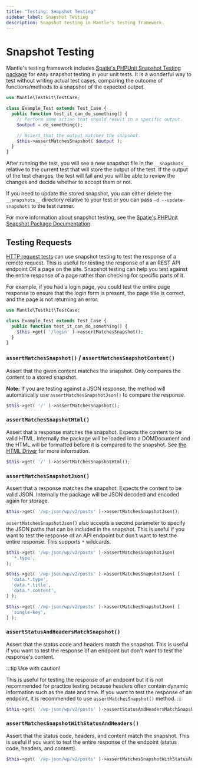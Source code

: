 ```yaml
---
title: "Testing: Snapshot Testing"
sidebar_label: Snapshot Testing
description: Snapshot testing in Mantle's testing framework.
---
```

# Snapshot Testing

Mantle's testing framework includes [Spatie's PHPUnit Snapshot Testing
package](https://github.com/spatie/phpunit-snapshot-assertions) for easy
snapshot testing in your unit tests. It is a wonderful way to test without
writing actual test cases, comparing the outcome of functions/methods to a
snapshot of the expected output.

```php
use Mantle\Testkit\TestCase;

class Example_Test extends Test_Case {
  public function test_it_can_do_something() {
    // Perform some action that should result in a specific output.
    $output = do_something();

    // Assert that the output matches the snapshot.
    $this->assertMatchesSnapshot( $output );
  }
}
```

After running the test, you will see a new snapshot file in the `__snapshots__`
relative to the current test that will store the output of the test. If the
output of the test changes, the test will fail and you will be able to review
the changes and decide whether to accept them or not.

If you need to update the stored snapshot, you can either delete the
`__snapshots__` directory relative to your test or you can pass `-d
--update-snapshots` to the test runner.

For more information about snapshot testing, see the [Spatie's PHPUnit Snapshot
Package Documentation](https://github.com/spatie/phpunit-snapshot-assertions).

## Testing Requests

[HTTP request tests](/docs/testing/requests) can use snapshot testing to test the
response of a remote request. This is useful for testing the response of a an
REST API endpoint OR a page on the site. Snapshot testing can help you test
against the entire response of a page rather than checking for specific parts of
it.

For example, if you had a login page, you could test the entire page response to
ensure that the login form is present, the page title is correct, and the page
is not returning an error.

```php
use Mantle\Testkit\TestCase;

class Example_Test extends Test_Case {
  public function test_it_can_do_something() {
    $this->get( '/login' )->assertMatchesSnapshot();
  }
}
```

### `assertMatchesSnapshot()` / `assertMatchesSnapshotContent()`

Assert that the given content matches the snapshot. Only compares the content to
a stored snapshot.

**Note:** If you are testing against a JSON response, the method will automatically use `assertMatchesSnapshotJson()` to compare the response.

```php
$this->get( '/' )->assertMatchesSnapshot();
```

### `assertMatchesSnapshotHtml()`

Assert that a response matches the snapshot. Expects the content to be valid
HTML. Internally the package will be loaded into a DOMDocument and the HTML will
be formatted before it is compared to the snapshot. See [the HTML
Driver](https://github.com/spatie/phpunit-snapshot-assertions/blob/main/src/Drivers/HtmlDriver.php) for more information.

```php
$this->get( '/' )->assertMatchesSnapshotHtml();
```

### `assertMatchesSnapshotJson()`

Assert that a response matches the snapshot. Expects the content to be valid
JSON. Internally the package will be JSON decoded and encoded again for storage.

```php
$this->get( '/wp-json/wp/v2/posts' )->assertMatchesSnapshotJson();
```

`assertMatchesSnapshotJson()` also accepts a second parameter to specify the
JSON paths that can be included in the snapshot. This is useful if you want to
test the response of an API endpoint but don't want to test the entire response.
This supports `*` wildcards.

```php
$this->get( '/wp-json/wp/v2/posts' )->assertMatchesSnapshotJson(
  '*.type',
);

$this->get( '/wp-json/wp/v2/posts' )->assertMatchesSnapshotJson( [
  'data.*.type',
  'data.*.title',
  'data.*.content',
] );

$this->get( '/wp-json/wp/v2/posts' )->assertMatchesSnapshotJson( [
  'single-key',
] );
```

### `assertStatusAndHeadersMatchSnapshot()`

Assert that the status code and headers match the snapshot. This is useful if
you want to test the response of an endpoint but don't want to test the
response's content.

:::tip Use with caution!

This is useful for testing the response of an endpoint but it is not recommended
for practice testing because headers often contain dynamic information such as
the date and time. If you want to test the response of an endpoint, it is
recommended to use `assertMatchesSnapshot()` method.
:::

```php
$this->get( '/wp-json/wp/v2/posts' )->assertStatusAndHeadersMatchSnapshot();
```

### `assertMatchesSnapshotWithStatusAndHeaders()`

Assert that the status code, headers, and content match the snapshot. This is
useful if you want to test the entire response of the endpoint (status code,
headers, and content).

```php
$this->get( '/wp-json/wp/v2/posts' )->assertMatchesSnapshotWithStatusAndHeaders();
```